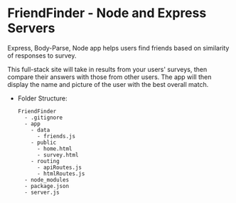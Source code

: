 # FriendFinder - Node and Express Servers
Express, Body-Parse, Node app helps users find friends based on similarity of responses to survey.

This full-stack site will take in results from your users' surveys, then compare their answers with those from other users. The app will then display the name and picture of the user with the best overall match. 


* Folder Structure:

  ```
  FriendFinder
    - .gitignore
    - app
      - data
        - friends.js
      - public
        - home.html
        - survey.html
      - routing
        - apiRoutes.js
        - htmlRoutes.js
    - node_modules
    - package.json
    - server.js
  ```


